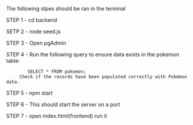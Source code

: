 The following stpes should be ran in the terminal

STEP 1 - cd backend

SETP 2 - node seed.js

STEP 3 - Open pgAdmin 

STEP 4 - Run the following query to ensure data exists in the pokemon table:

            SELECT * FROM pokemon;
         Check if the records have been populated correctly with Pokémon data.

STEP 5 - npm start

STEP 6 - This should start the server on a port

STEP 7 - open index.html(frontend) run it
